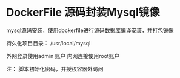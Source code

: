 # DockerFile 源码封装Mysql镜像

mysql源码安装，使用dockerfile进行源码数据库编译安装，并打包镜像


持久化项目目录：
/usr/local/mysql

外网登录使用admin 账户 
内网连接使用root账户

注：
脚本初始化密码，并授权容器外访问
